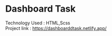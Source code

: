 # Dashboard Task
Technology Used : HTML,Scss <br/>
Project link : https://dashboarddtask.netlify.app/
